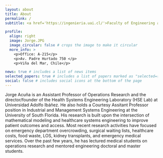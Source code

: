 ```yaml
---
layout: about
title: About
permalink: /
subtitle: <a href='https://ingenieria.uai.cl/'>Faculty of Engineering and Sciences. UAI

profile:
  align: right
  image: Jorge.JPG
  image_circular: false # crops the image to make it circular
  more_info: >
    <p>Office: A-215</p>
    <p>Av. Padre Hurtado 750 </p>
    <p>Viña del Mar, Chile</p>

news: true # includes a list of news items
selected_papers: true # includes a list of papers marked as "selected={true}"
social: false # includes social icons at the bottom of the page
---
```


Jorge Acuña is an Assistant Professor of Operations Research and the director/founder of the Health Systems Engineering Laboratory (HSE Lab) at Universidad Adolfo Ibáñez. He also holds a Courtesy Assitant Professor position in Industrial and Management Systems Engineering at the University of South Florida. His research is built upon the intersection of mathematical modeling and healthcare systems engineering to improve patient outcomes and access. Most recent research activities have focused on emergency department overcrowding, surgical waiting lists, healthcare costs, food waste, LOS, kidney transplants, and emergency medical services. Over the past few years, he has lectured medical students on operations research and mentored engineering doctoral and master students.
